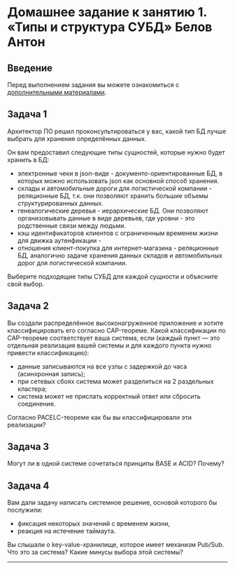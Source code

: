# Домашнее задание к занятию 1. «Типы и структура СУБД» Белов Антон

## Введение

Перед выполнением задания вы можете ознакомиться с 
[дополнительными материалами](https://github.com/netology-code/virt-homeworks/tree/virt-11/additional).

## Задача 1

Архитектор ПО решил проконсультироваться у вас, какой тип БД 
лучше выбрать для хранения определённых данных.

Он вам предоставил следующие типы сущностей, которые нужно будет хранить в БД:

- электронные чеки в json-виде - документо-ориентированные БД, в которых можно использовать json как основной способ хранения.
- склады и автомобильные дороги для логистической компании - реляционные БД, т.к. они позволяют хранить большие объемы структурированных данных.
- генеалогические деревья - иерархические БД. Они позволяют организовывать данные в виде деревьев, где уровни - это родственные связи между людьми.
- кэш идентификаторов клиентов с ограниченным временем жизни для движка аутенфикации - 
- отношения клиент-покупка для интернет-магазина - реляционные БД, аналогично задаче хранения данных складов и автомобильных дорог для логистической компании.

Выберите подходящие типы СУБД для каждой сущности и объясните свой выбор.

## Задача 2

Вы создали распределённое высоконагруженное приложение и хотите классифицировать его согласно 
CAP-теореме. Какой классификации по CAP-теореме соответствует ваша система, если 
(каждый пункт — это отдельная реализация вашей системы и для каждого пункта нужно привести классификацию):

- данные записываются на все узлы с задержкой до часа (асинхронная запись);
- при сетевых сбоях система может разделиться на 2 раздельных кластера;
- система может не прислать корректный ответ или сбросить соединение.

Согласно PACELC-теореме как бы вы классифицировали эти реализации?

## Задача 3

Могут ли в одной системе сочетаться принципы BASE и ACID? Почему?

## Задача 4

Вам дали задачу написать системное решение, основой которого бы послужили:

- фиксация некоторых значений с временем жизни,
- реакция на истечение таймаута.

Вы слышали о key-value-хранилище, которое имеет механизм Pub/Sub. 
Что это за система? Какие минусы выбора этой системы?

---
